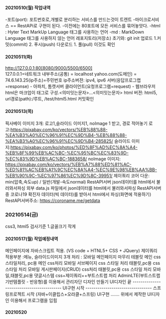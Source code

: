 #### 20210510(월) 작업내역
-포트(port): 포트번호로,개별로 분리하는 서비스를 만드는것이 트렌트
-마이크로서비스 == RestAPi로 구현이 된다.
-이전에는 80포트에 모든 서비스를 묶어놓앗다.
-html : Hyter Text MarkUp Language 태그를 사용하는 언어
-md : MarkDown Language 태그를 사용하지 않는 언어
레포지토리(저장소) 초기와: git init
업로드 1.커밋(commit) 2. 푸시(push)
다운로드 1. 풀(pull)
이것도 확인
#### 20210511(화)
http://127.0.0.1:80[8080/9000/5500/6500]  
127.0.0.1=네트워크 내부주소(공통) = localhost
yahoo.com(도메인) = 74.6.143.25(ip주소)=주민번호
ip주소버젼: ipv4, ipv6 
서버(응답프로그랩=response) - 아파치, 톰캣서버
클라이언트(요청프로그램=request) - 웹브라우저
html은 마크업이 태그로 구성.<의미잇는문자>...<의미잇는문자>
html 버젼: html5,
url경로(path):/루트, /test/html5.html
커밋확인
#### 20210513(목)
픽사베이 이미지 3개: 로고1,슬라이드 이미지1, noImage 1 받고, 경로 적어놓기
로고:https://pixabay.com/ko/vectors/%EB%88%88-%EA%B3%A0%EC%96%91%EC%9D%B4-%EB%88%88-%EA%B3%A0%EC%96%91%EC%9D%B4-285825/
슬라이드 이미지:https://pixabay.com/ko/photos/%ED%8F%AD%EC%8A%A4-%EB%8F%99%EB%AC%BC-%EC%95%BC%EC%83%9D-%EC%83%9D%EB%AC%BC-1883658/
noImage 이미지: https://pixabay.com/ko/vectors/%EB%A7%88%ED%81%AC-%ED%81%AC%EB%A1%9C%EC%8A%A4-%EC%9E%98%EB%AA%BB-%EB%90%9C-%EC%97%86%EC%9D%8C-39951/
제이쿼리 코어 다운: min(압축,속도up) / 일반(개발-속도normal)
RestAPI서버 json데이터를 html에서 불러와서파싱
외부 data.js 파일에서 json데이터를 html에서 불러와서파싱
RestAPI서버 중 코로나19 확진자 데이터(빅 데이터)를 받아서 html에서 파싱(화면에 적용하기)
RestAPI서버주소: https://coroname.me/getdata
### 20210514(금)
css3, html5 검사기준
1.글꼴크기 작게
#### 20210517(월) 작업예정내역
메인페이지에 자바스크립트 적용. (VS code + HTNL5+ CSS + JQuery)
제이쿼리 적용부분 :메뉴, 슬라이드이미지 3개 처리 : 모바일 메인페이지 마무리
테블릿 메인 css 스타일처리, pc용 메인 css처리
모바일 서브페이지 css 스타일 처리
태블릿,pc용 css 스타일 처리
모바일 게시판페이지(CRUD) css처리
태블릿,pc용 css 스타일 처리
모바일,태블릿,pc용 댓글시스템 css+제이쿼리++부트스트랩 처리
AdminLTE(부트스트랩기반템플릿 - 반응형)를 이용해서 관리자단 디자인 만들기
UI디자인 끝 ------------------------------------------
UI구현 시작 --------------------------------- 스프링프로젝트 시작 (자바+이클립스+오라클+스프링)
UI구현 ....... 위에서 제작한 UI디자인 이용해서 프로그램을 입힘

#### 20210520